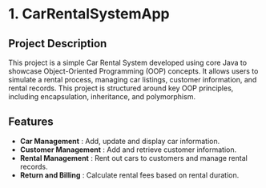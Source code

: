 # 1. CarRentalSystemApp

## Project Description

This project is a simple Car Rental System developed using core Java to showcase Object-Oriented Programming (OOP) concepts. It allows users to simulate a rental process, managing car listings, customer information, and rental records. This project is structured around key OOP principles, including encapsulation, inheritance, and polymorphism.

## Features

- **Car Management** : Add, update and display car information.
- **Customer Management** : Add and retrieve customer information.
- **Rental Management** : Rent out cars to customers and manage rental records.
- **Return and Billing** : Calculate rental fees based on rental duration.
